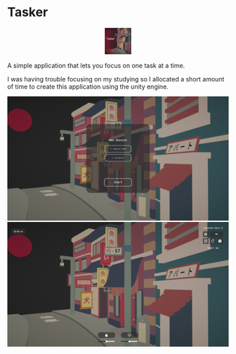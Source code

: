 # Tasker
<p align="center">
  <img src="Cover.png" height="60" width="60" />
</p>

A simple application that lets you focus on one task at a time.


I was having trouble focusing on my studying so I allocated a short amount of time to create this application using the unity engine.

![1](1.png)
![2](2.png)

